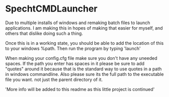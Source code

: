 SpechtCMDLauncher
=================

Due to multiple installs of windows and remaking batch files to launch applications.
I am making this in hopes of making that easier for myself, and others that dislike doing such a thing.

Once this is in a working state, you should be able to add the location of this to your windows %path.
Then run the program by typing 'launch'

When making your config.cfg file make sure you don't have any uneeded spaces.
If the path you enter has spaces in it please be sure to add "quotes" around it because that is the standard way to
  use quotes in a path in windows commandline. Also please sure its the full path to the executable file you want.
  not just the parent directory of it.

'More info will be added to this readme as this little project is continued'
